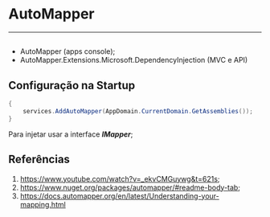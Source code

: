 # AutoMapper

---

##

- AutoMapper (apps console);
- AutoMapper.Extensions.Microsoft.DependencyInjection (MVC e API)

## Configuração na Startup

```c#
{
    services.AddAutoMapper(AppDomain.CurrentDomain.GetAssemblies());
}
```

Para injetar usar a interface ***IMapper***;

## Referências

1. https://www.youtube.com/watch?v=_ekvCMGuywg&t=621s;
2. https://www.nuget.org/packages/automapper/#readme-body-tab;
3. https://docs.automapper.org/en/latest/Understanding-your-mapping.html
